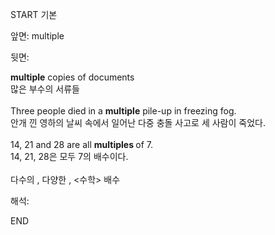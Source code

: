 START
기본

앞면:
multiple


뒷면:
<div><b>multiple</b> copies of documents </div><div>많은 부수의 서류들</div><div><br></div><div><div>Three people died in a <strong>multiple</strong> pile-up in freezing fog. </div><div><div>안개 낀 영하의 날씨 속에서 일어난 다중 충돌 사고로 세 사람이 죽었다.</div></div></div><div><br></div><div><div>14, 21 and 28 are all <b>multiples </b>of 7. </div><div>14, 21, 28은 모두 7의 배수이다.</div></div><div><br></div><div>다수의 , 다양한 , &lt;수학&gt; 배수</div>


해석:

END